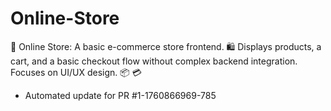 # Online-Store
🛒 Online Store: A basic e-commerce store frontend. 🛍️ Displays products, a cart, and a basic checkout flow without complex backend integration. Focuses on UI/UX design. 📦 💳


- Automated update for PR #1-1760866969-785